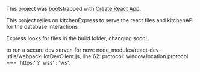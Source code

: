 This project was bootstrapped with [Create React App](https://github.com/facebook/create-react-app).

This project relies on kitchenExpress to serve the react files and kitchenAPI for the database interactions

Express looks for files in the build folder, changing soon!

to run a secure dev server, for now:
node_modules/react-dev-utils/webpackHotDevClient.js, line 62:
protocol: window.location.protocol === 'https:' ? 'wss' : 'ws',
